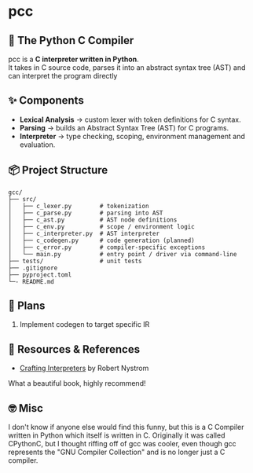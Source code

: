 # pcc
## 🐍 The Python C Compiler

pcc is a **C interpreter written in Python**.  
It takes in C source code, parses it into an abstract syntax tree (AST) and can interpret the program directly

## ✨ Components

- **Lexical Analysis** → custom lexer with token definitions for C syntax.  
- **Parsing** → builds an Abstract Syntax Tree (AST) for C programs.  
- **Interpreter** → type checking, scoping, environment management and evaluation. 

## 📦 Project Structure

```
gcc/
├── src/
│   ├── c_lexer.py        # tokenization
│   ├── c_parse.py        # parsing into AST
│   ├── c_ast.py          # AST node definitions
│   ├── c_env.py          # scope / environment logic
│   ├── c_interpreter.py  # AST interpreter
│   ├── c_codegen.py      # code generation (planned)
│   ├── c_error.py        # compiler-specific exceptions
│   └── main.py           # entry point / driver via command-line
├── tests/                # unit tests
├── .gitignore
├── pyproject.toml
└─- README.md
```

## 📝 Plans

1. Implement codegen to target specific IR

## 📄 Resources & References


- [Crafting Interpreters](https://craftinginterpreters.com) by Robert Nystrom  

What a beautiful book, highly recommend!

## 🤓 Misc

I don't know if anyone else would find this funny, but this is a C Compiler written in Python which itself is written in C.
Originally it was called CPythonC, but I thought riffing off of gcc was cooler, even though gcc represents the "GNU Compiler Collection"
and is no longer just a C compiler.
